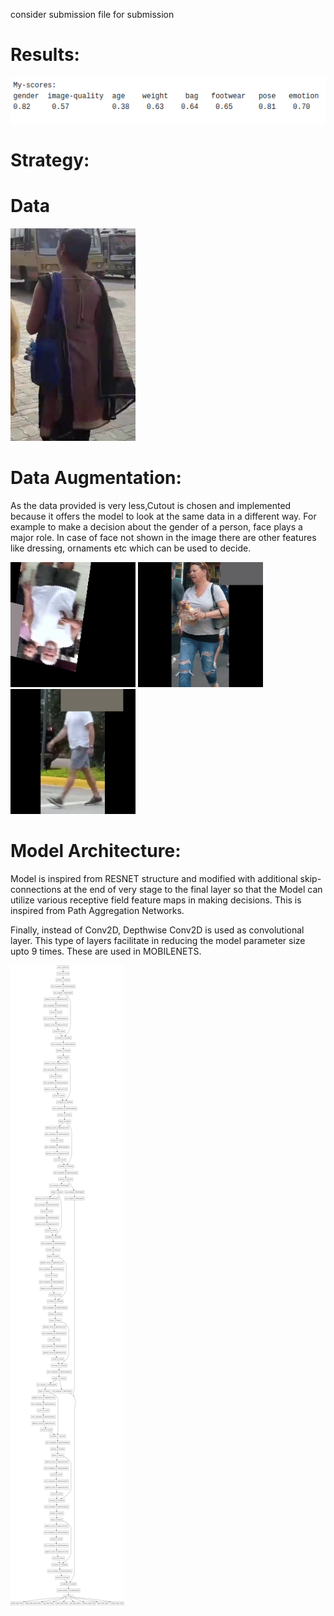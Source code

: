 consider submission file for submission

# Results:

![](images/crop-eip4.png)

# Strategy:

# Data

<img src="images/IMG%20(2902).jpg" width="200">


# Data Augmentation:

As the data provided is very less,Cutout is chosen and implemented because it offers the model to look at the same data in a different way.
For example to make a decision about the gender of a person, face plays a major role. In case of face not shown in the image there are other features like dressing, ornaments etc which can be used to decide.

<img src="images/img-1.png" width="200">
<img src="images/img-2.png" width="200">
<img src="images/img-3.png" width="200">

# Model Architecture:

Model is inspired from RESNET structure and modified with additional skip-connections at the end of very stage to the final layer so that the Model can utilize various receptive field feature maps in making decisions. This is inspired from Path Aggregation Networks.

Finally, instead of Conv2D, Depthwise Conv2D is used as convolutional layer. This type of layers facilitate in reducing the model parameter size upto 9 times. These are used in MOBILENETS.

![](images/arch.png)


 
